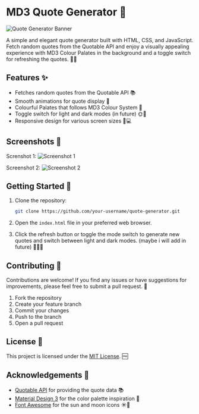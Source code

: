 # MD3 Quote Generator 💬

![Quote Generator Banner](https://i.imgur.com/hQJGkyi.png)

A simple and elegant quote generator built with HTML, CSS, and JavaScript. Fetch random quotes from the Quotable API and enjoy a visually appealing experience with MD3 Colour Palates in the background and a toggle switch for refreshing the quotes. 🌈🌙

## Features ✨

- Fetches random quotes from the Quotable API 📚
- Smooth animations for quote display 🎨
- Colourful Palates that follows MD3 Colour System 🌈
- Toggle switch for light and dark modes (in future) 🌞🌙
- Responsive design for various screen sizes 📱💻

## Screenshots 📸

Screnshot 1:
![Screenshot 1](https://i.imgur.com/BlgZ3KE.png)

Screenshot 2:
![Screenshot 2](https://i.imgur.com/mKQ4z6F.png)

## Getting Started 🚀

1. Clone the repository:

   ```bash
   git clone https://github.com/your-username/quote-generator.git
   ```

2. Open the `index.html` file in your preferred web browser.

3. Click the refresh button or toggle the mode switch to generate new quotes and switch between light and dark modes. (maybe i will add in future) 🔄🌞🌙

## Contributing 🤝

Contributions are welcome! If you find any issues or have suggestions for improvements, please feel free to submit a pull request. 🙌

1. Fork the repository
2. Create your feature branch 
3. Commit your changes 
4. Push to the branch 
5. Open a pull request

## License 📜

This project is licensed under the [MIT License](LICENSE). 🆓

## Acknowledgements 🙏

- [Quotable API](https://github.com/lukePeavey/quotable) for providing the quote data 📚
- [Material Design 3](https://m3.material.io/) for the color palette inspiration 🎨
- [Font Awesome](https://fontawesome.com/) for the sun and moon icons ☀️🌙
